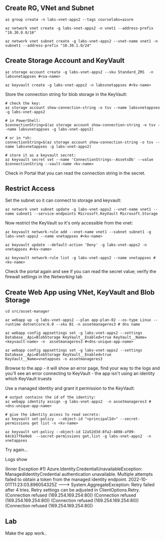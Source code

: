 

## Create RG, VNet and Subnet

```
az group create -n labs-vnet-apps2 --tags courselabs=azure 

az network vnet create -g labs-vnet-apps2 -n vnet1 --address-prefix "10.30.0.0/16"

az network vnet subnet create -g labs-vnet-apps2 --vnet-name vnet1 -n subnet1 --address-prefix "10.30.1.0/24"
```

## Create Storage Account and KeyVault 

```
az storage account create -g labs-vnet-apps2 --sku Standard_ZRS  -n labsvnetappses #<sa-name>

az keyvault create -g labs-vnet-apps2 -n labsvnetappses #<kv-name>
```

Store the connection string for blob storage in the KeyVault:

```
# check the key:
az storage account show-connection-string -o tsv --name labsvnetappses -g labs-vnet-apps2

# in PowerShell:
$connectionString=$(az storage account show-connection-string -o tsv --name labsvnetappses -g labs-vnet-apps2)

# or in *sh:
connectionString=$(az storage account show-connection-string -o tsv --name labsvnetappses -g labs-vnet-apps2)

# store it as a keyvault secret:
az keyvault secret set --name 'ConnectionStrings--AssetsDb' --value $connectionString --vault-name <kv-name>
```

Check in Portal that you can read the connection string in the secret.

## Restrict Access

Set the subnet so it can connect to storage and keyvault:

```
az network vnet subnet update -g labs-vnet-apps2 --vnet-name vnet1 --name subnet1 --service-endpoints Microsoft.KeyVault Microsoft.Storage
```

Now restrict the KeyVault so it's only accessible from the vnet:

```
az keyvault network-rule add --vnet-name vnet1 --subnet subnet1 -g labs-vnet-apps2 --name vnetappses #<kv-name>

az keyvault update --default-action 'Deny' -g labs-vnet-apps2 -n vnetappses #<kv-name>

az keyvault network-rule list -g labs-vnet-apps2 --name vnetappses #<kv-name>
```

Check the portal again and see if you can read the secret value; verify the firewall settings in the _Networking_ tab


## Create Web App using VNet, KeyVault and Blob Storage

```
cd src/asset-manager

az webapp up -g labs-vnet-apps2 --plan app-plan-02 --os-type Linux --runtime dotnetcore:6.0 --sku B1 -n assetmanageres3 # dns name 

az webapp config appsettings set -g labs-vnet-apps2 --settings Database__Api=BlobStorage KeyVault__Enabled=true KeyVault__Name=<keyvault-name> -n  assetmanageres3 #<dns-unique-app-name>

az webapp config appsettings set -g labs-vnet-apps2 --settings Database__Api=BlobStorage KeyVault__Enabled=true KeyVault__Name=vnetappses -n assetmanageres3 
```

Browse to the app - it will show an error page, find your way to the logs and you'll see an error connecting to KeyVault - the app isn't using an identity which KeyVault truests


Use a managed identity and grant it permission to the KeyVault:

```
# output contains the id of the identity:
az webapp identity assign -g labs-vnet-apps2  -n assetmanageres3 #<dns-unique-app-name>

# give the identity access to read secrets:
az keyvault set-policy  --object-id "<principalId>" --secret-permissions get list -n <kv-name>

az keyvault set-policy --object-id 12a52d3d-8fa2-4898-af09-64cb17f6e0e6  --secret-permissions get,list -g labs-vnet-apps2  -n vnetappses
```

Try again...

Logs show

(Inner Exception #1) Azure.Identity.CredentialUnavailableException: ManagedIdentityCredential authentication unavailable. Multiple attempts failed to obtain a token from the managed identity endpoint.
2022-10-01T11:23:03.896054325Z  ---> System.AggregateException: Retry failed after 4 tries. Retry settings can be adjusted in ClientOptions.Retry. (Connection refused (169.254.169.254:80)) (Connection refused (169.254.169.254:80)) (Connection refused (169.254.169.254:80)) (Connection refused (169.254.169.254:80))

## Lab

Make the app work..

